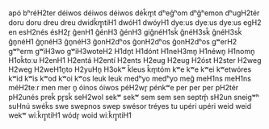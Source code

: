 apó
bʰréH2ter
déiwos
déiwos
déiwos
dék̂m̥t
dʰeĝʰom
dʰĝʰemon
dʰugH2tér
doru
doru
dreu
dreu
dwidk̂m̥̥tiH1
dwóH1
dwóyH1
dyeːus
dyeːus
dyeːus
egH2
en
esH2nés
ésH2r̥
ĝenH1
ĝénH3
ĝénH3
giĝnéH1sk̂
ĝnéH3sk̂
ĝnéH3sk̂
ĝn̥néH1
ĝn̥néH3
ĝn̥néH3
ĝonH2dʰos
ĝonH2dʰos
ĝonH2dʰos
gʷerH2
gʷʰerm
gʷiH3wo
gʷiH3woteH2
H1dn̥t
H1dónt
H1neH3mn̥
H1néwn̥
H1nomn̥
H1ok̂toːu
H2enH1
H2entá
H2entí
H2ents
H2eug
H2eug
H2óst
H2ster
H2weg
H2weg
H2weH1n̥to
H2yuHn̥
H3okʷ
k̂leus
k̂m̥tóm
kʷe
kʷe
kʷei
kʷetwóres
kʷid
kʷis
kʷod
kʷoi
kʷos
leuk
leuk
medʰyo
medʰyo
meĝ
meH1ns
meH1ns
méH2teːr
men
mer
n̥
óinos
óiwos
péH2wr̥
pénkʷe
per
per
per
pH2tér
pH2unés
prek̂
pr̥sk̂
seH2wol
sekʷ
sekʷ
sem
sem
sen
septḿ̥
sH2un
sneigʷʰ
suHnú
swék̂s
swe
swepnos
swep
swésor
tréyes
tu
upéri
upéri
weid
weid
wekʷ
wiː́k̂m̥̥tiH1
wódr̥
woid
wiː́k̂m̥̥tiH1